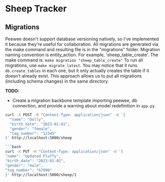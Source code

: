 # Sheep Tracker

## Migrations

Peewee doesn't support database versioning natively, so I've implemented it because they're useful for collaboration.
All migrations are generated via the make command and resulting file is in the "migrations" folder.
Migration naming convention is entity_action. For example, 'sheep_table_create'.
The make command is: `make migration "sheep_table_create"`
To run all migrations, use `make migrate_latest`. You may notice that it runs `db.create_tables` in each one, but it
only
actually creates the table if it doesn't already exist.
This approach allows us to put all migrations (including schema changes) in the same directory.

**TODO:**

- Create a migration backbone template importing peewee, db connection, and provide a warning about model redefinition
  in `app.py`.

```bash
curl -X POST -H "Content-Type: application/json" -d '{
  "name": "Dolly",
  "birth_date": "2023-01-01",
  "gender": "female",
  "tag_number": "12345"
}' http://localhost:5000/sheep

```bash
curl -X PUT -H "Content-Type: application/json" -d '{
"name": "Updated Fluffy",
"birth_date": "2023-01-02",
"gender": "male",
"tag_number": "67890"
}' http://localhost:5000/sheep/1

```